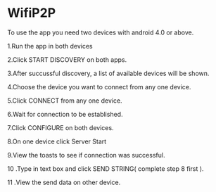 # WifiP2P
To use the app you need two devices with android 4.0 or above.

1.Run the app in both devices

2.Click START DISCOVERY on both apps.

3.After succussful discovery, a list of available devices will be shown.

4.Choose the device you want to connect from any one device.

5.Click CONNECT from any one device.

6.Wait for connection to be established.

7.Click CONFIGURE on both devices.

8.On one device click Server Start

9.View the toasts to see if connection was successful.

10 .Type in text box and click SEND STRING( complete step 8 first ).

11 .View the send data on other device.

